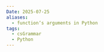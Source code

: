 ```yaml
---
Date: 2025-07-25
aliases:
  - function‘s arguments in Python
tags:
  - csGrammar
  - Python
---
```

